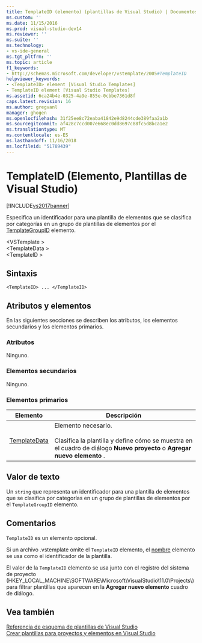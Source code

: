 ```yaml
---
title: TemplateID (elemento) (plantillas de Visual Studio) | Documentos de Microsoft
ms.custom: ''
ms.date: 11/15/2016
ms.prod: visual-studio-dev14
ms.reviewer: ''
ms.suite: ''
ms.technology:
- vs-ide-general
ms.tgt_pltfrm: ''
ms.topic: article
f1_keywords:
- http://schemas.microsoft.com/developer/vstemplate/2005#TemplateID
helpviewer_keywords:
- <TemplateID> element [Visual Studio Templates]
- TemplateID element [Visual Studio Templates]
ms.assetid: 6ca24b4e-0325-4a9e-855e-0cbbe7361d8f
caps.latest.revision: 16
ms.author: gregvanl
manager: ghogen
ms.openlocfilehash: 31f25ee8c72eaba41842e9d8244cde389faa2a1b
ms.sourcegitcommit: af428c7ccd007e668ec0dd8697c88fc5d8bca1e2
ms.translationtype: MT
ms.contentlocale: es-ES
ms.lasthandoff: 11/16/2018
ms.locfileid: "51789439"
---
```

# <a name="templateid-element-visual-studio-templates"></a>TemplateID (Elemento, Plantillas de Visual Studio)
[!INCLUDE[vs2017banner](../includes/vs2017banner.md)]

Especifica un identificador para una plantilla de elementos que se clasifica por categorías en un grupo de plantillas de elementos por el [TemplateGroupID](../extensibility/templategroupid-element-visual-studio-templates.md) elemento.  
  
 \<VSTemplate >  
 \<TemplateData >  
 \<TemplateID >  
  
## <a name="syntax"></a>Sintaxis  
  
```  
<TemplateID> ... </TemplateID>  
```  
  
## <a name="attributes-and-elements"></a>Atributos y elementos  
 En las siguientes secciones se describen los atributos, los elementos secundarios y los elementos primarios.  
  
### <a name="attributes"></a>Atributos  
 Ninguno.  
  
### <a name="child-elements"></a>Elementos secundarios  
 Ninguno.  
  
### <a name="parent-elements"></a>Elementos primarios  
  
|Elemento|Descripción|  
|-------------|-----------------|  
|[TemplateData](../extensibility/templatedata-element-visual-studio-templates.md)|Elemento necesario.<br /><br /> Clasifica la plantilla y define cómo se muestra en el cuadro de diálogo **Nuevo proyecto** o **Agregar nuevo elemento** .|  
  
## <a name="text-value"></a>Valor de texto  
 Un `string` que representa un identificador para una plantilla de elementos que se clasifica por categorías en un grupo de plantillas de elementos por el `TemplateGroupID` elemento.  
  
## <a name="remarks"></a>Comentarios  
 `TemplateID` es un elemento opcional.  
  
 Si un archivo .vstemplate omite el `TemplateID` elemento, el [nombre](../extensibility/name-element-visual-studio-templates.md) elemento se usa como el identificador de la plantilla.  
  
 El valor de la `TemplateID` elemento se usa junto con el registro del sistema de proyecto (HKEY_LOCAL_MACHINE\SOFTWARE\Microsoft\VisualStudio\11.0\Projects\\) para filtrar plantillas que aparecen en la **Agregar nuevo elemento** cuadro de diálogo.  
  
## <a name="see-also"></a>Vea también  
 [Referencia de esquema de plantillas de Visual Studio](../extensibility/visual-studio-template-schema-reference.md)   
 [Crear plantillas para proyectos y elementos en Visual Studio](../ide/creating-project-and-item-templates.md)

